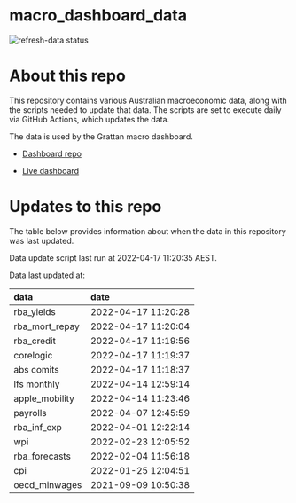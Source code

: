 
<!-- README.md is generated from README.Rmd. Please edit that file -->

# macro\_dashboard\_data

<!-- badges: start -->

![refresh-data
status](https://github.com/grattan/macro_dashboard_data/workflows/refresh-data/badge.svg)

<!-- badges: end -->

# About this repo

This repository contains various Australian macroeconomic data, along
with the scripts needed to update that data. The scripts are set to
execute daily via GitHub Actions, which updates the data.

The data is used by the Grattan macro dashboard.

  - [Dashboard repo](https://github.com/grattan/macrodashboard)

  - [Live dashboard](https://mattcowgill.shinyapps.io/macrodashboard/)

# Updates to this repo

The table below provides information about when the data in this
repository was last updated.

Data update script last run at 2022-04-17 11:20:35 AEST.

Data last updated at:

| data             | date                |
| :--------------- | :------------------ |
| rba\_yields      | 2022-04-17 11:20:28 |
| rba\_mort\_repay | 2022-04-17 11:20:04 |
| rba\_credit      | 2022-04-17 11:19:56 |
| corelogic        | 2022-04-17 11:19:37 |
| abs comits       | 2022-04-17 11:18:37 |
| lfs monthly      | 2022-04-14 12:59:14 |
| apple\_mobility  | 2022-04-14 11:23:46 |
| payrolls         | 2022-04-07 12:45:59 |
| rba\_inf\_exp    | 2022-04-01 12:22:14 |
| wpi              | 2022-02-23 12:05:52 |
| rba\_forecasts   | 2022-02-04 11:56:18 |
| cpi              | 2022-01-25 12:04:51 |
| oecd\_minwages   | 2021-09-09 10:50:38 |
